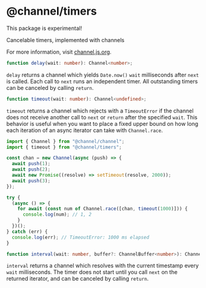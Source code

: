 # @channel/timers
This package is experimental!

Cancelable timers, implemented with channels

For more information, visit [channel.js.org](https://channel.js.org).

```ts
function delay(wait: number): Channel<number>;
```

`delay` returns a channel which yields `Date.now()` `wait` milliseconds after `next` is called. Each call to `next` runs an independent timer. All outstanding timers can be canceled by calling `return`.

```ts
function timeout(wait: number): Channel<undefined>;
```

`timeout` returns a channel which rejects with a `TimeoutError` if the channel does not receive another call to `next` or `return` after the specified `wait`. This behavior is useful when you want to place a fixed upper bound on how long each iteration of an async iterator can take with `Channel.race`.

```js
import { Channel } from "@channel/channel";
import { timeout } from "@channel/timers";

const chan = new Channel(async (push) => {
  await push(1);
  await push(2);
  await new Promise((resolve) => setTimeout(resolve, 2000));
  await push(3);
});

try {
  (async () => {
    for await (const num of Channel.race([chan, timeout(1000)])) {
      console.log(num); // 1, 2
    }
  })();
} catch (err) {
  console.log(err); // TimeoutError: 1000 ms elapsed
}
```

```ts
function interval(wait: number, buffer?: ChannelBuffer<number>): Channel<number>;
```

`interval` returns a channel which resolves with the current timestamp every `wait` milliseconds. The timer does not start until you call `next` on the returned iterator, and can be canceled by calling `return`.

